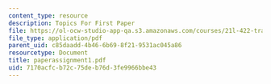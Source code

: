 ```yaml
---
content_type: resource
description: Topics For First Paper
file: https://ol-ocw-studio-app-qa.s3.amazonaws.com/courses/21l-422-tragedy-fall-2002/7170acfcb72c75deb76d3fe9966bbe43_paperassignment1.pdf
file_type: application/pdf
parent_uid: c85daadd-4b46-6b69-8f21-9531ac045a86
resourcetype: Document
title: paperassignment1.pdf
uid: 7170acfc-b72c-75de-b76d-3fe9966bbe43
---
```

